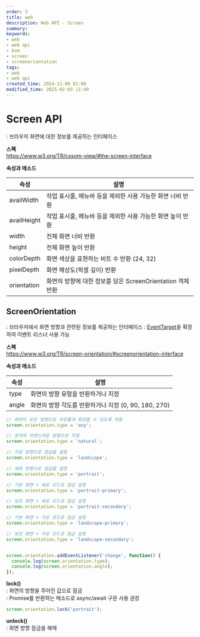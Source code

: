```yaml
---
order: 3
title: web
description: Web API - Screen
summary:
keywords:
- web
- web api
- bom
- screen
- screenorientation
tags:
- web
- web api
created_time: 2024-11-06 01:00
modified_time: 2025-02-03 11:49
---
```


# Screen API
: 브라우저 화면에 대한 정보를 제공하는 인터페이스  

**스펙**  
https://www.w3.org/TR/cssom-view/#the-screen-interface


**속성과 메소드**

속성 | 설명
---|---
availWidth  | 작업 표시줄, 메뉴바 등을 제외한 사용 가능한 화면 너비 반환  
availHeight | 작업 표시줄, 메뉴바 등을 제외한 사용 가능한 화면 높이 반환
width       | 전체 화면 너비 반환
height      | 전체 화면 높이 반환
colorDepth  | 화면 색상을 표현하는 비트 수 반환 (24, 32)
pixelDepth  | 화면 해상도(픽셀 깊이) 반환
orientation | 화면의 방향에 대한 정보를 담은 ScreenOrientation 객체 반환  



## ScreenOrientation
: 브라우저에서 화면 방향과 관련된 정보를 제공하는 인터페이스
: [EventTarget](../event-target.md)을 확장하여 이벤트 리스너 사용 가능

**스펙**  
https://www.w3.org/TR/screen-orientation/#screenorientation-interface


**속성과 메소드**

속성 | 설명
---|---
type   | 화면의 방향 유형을 반환하거나 지정
angle  | 화면의 방향 각도를 반환하거나 지정 (0, 90, 180, 270)

```js
// 화면이 모든 방향으로 자유롭게 회전할 수 있도록 허용
screen.orientation.type = 'any';

// 장치의 자연스러운 방향으로 지정
screen.orientation.type = 'natural';

// 가로 방향으로 잠금을 설정
screen.orientation.type = 'landscape';

// 세로 방향으로 잠금을 설정
screen.orientation.type = 'portrait';

// 기본 화면 + 세로 모드로 잠금 설정
screen.orientation.type = 'portrait-primary';

// 보조 화면 + 세로 모드로 잠금 설정
screen.orientation.type = 'portrait-secondary';

// 기본 화면 + 가로 모드로 잠금 설정
screen.orientation.type = 'landscape-primary';

// 보조 화면 + 가로 모드로 잠금 설정
screen.orientation.type = 'landscape-secondary';


screen.orientation.addEventListener('change', function() {
  console.log(screen.orientation.type);
  console.log(screen.orientation.angle);
});
```


**lock()**   
: 화면의 방향을 주어진 값으로 잠금  
: Promise를 반환하는 메소드로 async/await 구문 사용 권장

```js
screen.orientation.lock('portrait');
```


**unlock()**   
: 화면 방향 잠금을 해제  